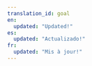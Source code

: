 ```yaml
---
translation_id: goal
en:
  updated: "Updated!"
es:
  updated: "Actualizado!"
fr:
  updated: "Mis à jour!"
---
```

